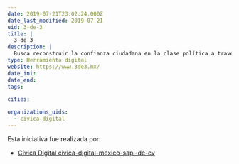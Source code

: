 ```yaml
---
date: 2019-07-21T23:02:24.000Z
date_last_modified: 2019-07-21
uid: 3-de-3
title: |
  3 de 3
description: |
  Busca reconstruir la confianza ciudadana en la clase política a través de la publicación de sus tres declaraciones de forma voluntaria como muestra de su compromiso con la transparencia y rendición de cuentas.
type: Herramienta digital
website: https://www.3de3.mx/
date_ini: 
date_end: 
tags:

cities: 

organizations_uids:
  - civica-digital
---
```


Esta iniciativa fue realizada por:

- [Cívica Digital civica-digital-mexico-sapi-de-cv](/organizaciones/civica-digital)
